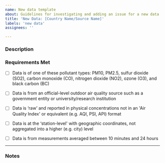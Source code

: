 ```yaml
---
name: New data template
about: Guidelines for investigating and adding an issue for a new data source
title: 'New Data: [Country Name/Source Name]'
labels: 'new data'
assignees: ''

---
```


### Description

### Requirements Met
- [ ] Data is of one of these pollutant types: PM10, PM2.5, sulfur dioxide (SO2), carbon monoxide (CO), nitrogen dioxide (NO2), ozone (O3), and black carbon (BC)

- [ ] Data is from an official-level outdoor air quality source such as a government entity or university/research institution

- [ ]  Data is ‘raw’ and reported in physical concentrations not in an 'Air Quality Index' or equivalent (e.g. AQI, PSI, API) format

- [ ] Data is at the ‘station-level' with geographic coordinates, not aggregated into a higher (e.g. city) level

- [ ] Data is from measurements averaged between 10 minutes and 24 hours

---
### Notes

